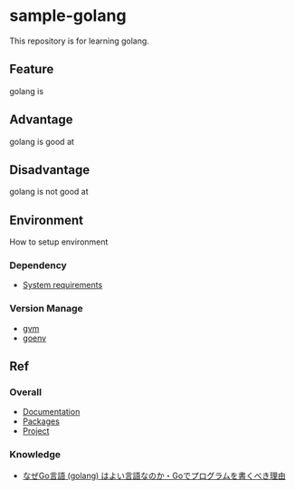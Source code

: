 # sample-golang
This repository is for learning golang.

## Feature
golang is

## Advantage
golang is good at

## Disadvantage
golang is not good at


## Environment
How to setup environment

### Dependency
* [System requirements](https://golang.org/doc/install#requirements)

### Version Manage
* [gvm](https://github.com/moovweb/gvm)
* [goenv](https://github.com/syndbg/goenv)

## Ref

### Overall
* [Documentation](https://golang.org/doc/)
* [Packages](https://golang.org/pkg/)
* [Project](https://golang.org/project/)

### Knowledge
* [なぜGo言語 (golang) はよい言語なのか・Goでプログラムを書くべき理由](http://www.yunabe.jp/docs/why_golang_is_good.html)
